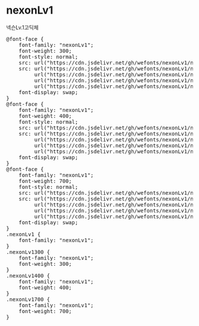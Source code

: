 # nexonLv1
넥슨Lv.1고딕체

<pre>
@font-face {
    font-family: "nexonLv1";
    font-weight: 300;
    font-style: normal;
    src: url("https://cdn.jsdelivr.net/gh/wefonts/nexonLv1/nexonLv1-Light.eot");
    src: url("https://cdn.jsdelivr.net/gh/wefonts/nexonLv1/nexonLv1-Light.eot?#iefix") format("embedded-opentype"),
         url("https://cdn.jsdelivr.net/gh/wefonts/nexonLv1/nexonLv1-Light.woff2") format("woff2"),
         url("https://cdn.jsdelivr.net/gh/wefonts/nexonLv1/nexonLv1-Light.woff") format("woff"),
         url("https://cdn.jsdelivr.net/gh/wefonts/nexonLv1/nexonLv1-Light.ttf") format("truetype");
    font-display: swap;
} 
@font-face {
    font-family: "nexonLv1";
    font-weight: 400;
    font-style: normal;
    src: url("https://cdn.jsdelivr.net/gh/wefonts/nexonLv1/nexonLv1-Regular.eot");
    src: url("https://cdn.jsdelivr.net/gh/wefonts/nexonLv1/nexonLv1-Regular.eot?#iefix") format("embedded-opentype"),
         url("https://cdn.jsdelivr.net/gh/wefonts/nexonLv1/nexonLv1-Regular.woff2") format("woff2"),
         url("https://cdn.jsdelivr.net/gh/wefonts/nexonLv1/nexonLv1-Regular.woff") format("woff"),
         url("https://cdn.jsdelivr.net/gh/wefonts/nexonLv1/nexonLv1-Regular.ttf") format("truetype");
    font-display: swap;
} 
@font-face {
    font-family: "nexonLv1";
    font-weight: 700;
    font-style: normal;
    src: url("https://cdn.jsdelivr.net/gh/wefonts/nexonLv1/nexonLv1-Bold.eot");
    src: url("https://cdn.jsdelivr.net/gh/wefonts/nexonLv1/nexonLv1-Bold.eot?#iefix") format("embedded-opentype"),
         url("https://cdn.jsdelivr.net/gh/wefonts/nexonLv1/nexonLv1-Bold.woff2") format("woff2"),
         url("https://cdn.jsdelivr.net/gh/wefonts/nexonLv1/nexonLv1-Bold.woff") format("woff"),
         url("https://cdn.jsdelivr.net/gh/wefonts/nexonLv1/nexonLv1-Bold.ttf") format("truetype");
    font-display: swap;
} 
.nexonLv1 {
    font-family: "nexonLv1";
}
.nexonLv1300 {
    font-family: "nexonLv1";
    font-weight: 300;
}
.nexonLv1400 {
    font-family: "nexonLv1";
    font-weight: 400;
}
.nexonLv1700 {
    font-family: "nexonLv1";
    font-weight: 700;
}
</pre>
